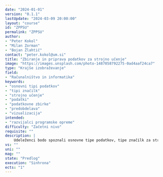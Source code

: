 ```yaml
---
date: "2024-01-01" 
version: "0.1.1"
lastUpdate: "2024-03-09 20:00:00"
layout: "course"
id: "ZPPSU"
permalink: "ZPPSU"
author:
- "Peter Kokol"
- "Milan Zorman"
- "Bojan Žlahtič"
contact: "peter.kokol@um.si"
title: "Zbiranje in priprava podatkov za strojno učenje"
image: "https://images.unsplash.com/photo-1487058792275-0ad4aaf24ca7"
type: "Krajše izobraževanje"
field:
- "Računalništvo in informatika"
keywords:
- "osnovni tipi podatkov"
- "tipi značilk"
- "strojno učenje"
- "podatki"
- "podatkovne zbirke"
- "predobdelava"
- "vizualizacija"
intended:
- "razvijalci programske opreme"
difficulty: "Začetni nivo"
requisite: ""
description: |
    Udeleženci bodo spoznali osnovne tipe podatkov, tipe značilk za strojno obdelavo, osnovne principe pridobivanja in organizacije podatkov ter podatkovnih zbirk, pomen predobdelave in vizualizacije podatkov.
vs: ""
uni: ""
mag: ""
state: "Predlog"
execution: "Sinhrona"
ects: "1"
---
```

